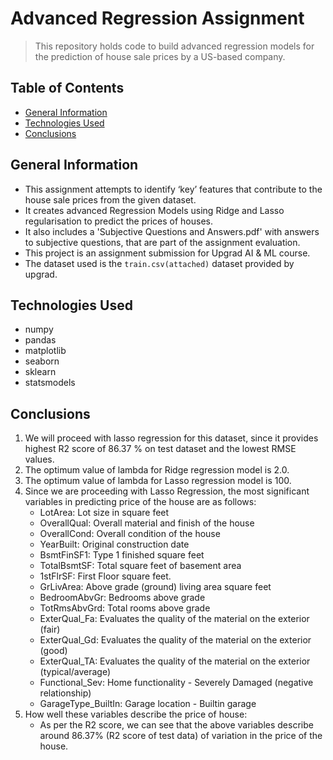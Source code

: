 # Advanced Regression Assignment
> This repository holds code to build advanced regression models for the prediction of house sale prices by a US-based company.


## Table of Contents
* [General Information](#general-information)
* [Technologies Used](#technologies-used)
* [Conclusions](#conclusions)


## General Information
- This assignment attempts to identify ‘key’ features that contribute to the house sale prices from the given dataset.
- It creates advanced Regression Models using Ridge and Lasso regularisation to predict the prices of houses.
- It also includes a 'Subjective Questions and Answers.pdf' with answers to subjective questions, that are part of the assignment evaluation.
- This project is an assignment submission for Upgrad AI & ML course.
- The dataset used is the `train.csv(attached)` dataset provided by upgrad.


## Technologies Used
- numpy
- pandas
- matplotlib
- seaborn
- sklearn
- statsmodels

## Conclusions
1. We will proceed with lasso regression for this dataset, since it provides highest R2 score of 86.37 % on test dataset and the lowest RMSE values.
2. The optimum value of lambda for Ridge regression model is 2.0.
3. The optimum value of lambda for Lasso regression model is 100.
4. Since we are proceeding with Lasso Regression, the most significant variables in predicting price of the house are as follows:
    - LotArea: Lot size in square feet
    - OverallQual: Overall material and finish of the house
    - OverallCond: Overall condition of the house
    - YearBuilt: Original construction date
    - BsmtFinSF1: Type 1 finished square feet
    - TotalBsmtSF: Total square feet of basement area
    - 1stFlrSF: First Floor square feet.
    - GrLivArea: Above grade (ground) living area square feet
    - BedroomAbvGr: Bedrooms above grade
    - TotRmsAbvGrd: Total rooms above grade
    - ExterQual_Fa: Evaluates the quality of the material on the exterior (fair)
    - ExterQual_Gd: Evaluates the quality of the material on the exterior (good)
    - ExterQual_TA: Evaluates the quality of the material on the exterior (typical/average)
    - Functional_Sev: Home functionality - Severely Damaged (negative relationship)
    - GarageType_BuiltIn: Garage location - Builtin garage
5. How well these variables describe the price of house:
    - As per the R2 score, we can see that the above variables describe around 86.37% (R2 score of test data) of variation in the price of the house.